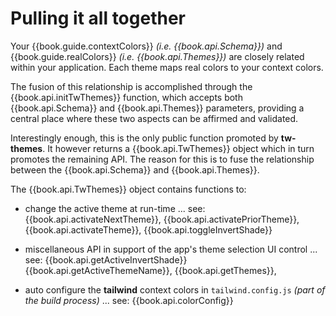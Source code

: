 # Pulling it all together

Your {{book.guide.contextColors}} _(i.e. {{book.api.Schema}})_ and
{{book.guide.realColors}} _(i.e. {{book.api.Themes}})_ are closely
related within your application.  Each theme maps real colors to your
context colors.

The fusion of this relationship is accomplished through the
{{book.api.initTwThemes}} function, which accepts both
{{book.api.Schema}} and {{book.api.Themes}} parameters, providing a
central place where these two aspects can be affirmed and validated.

Interestingly enough, this is the only public function promoted by
**tw-themes**.  It however returns a {{book.api.TwThemes}} object
which in turn promotes the remaining API.  The reason for this is to
fuse the relationship between the {{book.api.Schema}} and
{{book.api.Themes}}.  

The {{book.api.TwThemes}} object contains functions to:

- change the active theme at run-time ... see:
  {{book.api.activateNextTheme}},
  {{book.api.activatePriorTheme}},
  {{book.api.activateTheme}}, 
  {{book.api.toggleInvertShade}}

- miscellaneous API in support of the app's theme selection UI
  control ... see:
  {{book.api.getActiveInvertShade}}
  {{book.api.getActiveThemeName}},
  {{book.api.getThemes}},

- auto configure the **tailwind** context colors in
  `tailwind.config.js` _(part of the build process)_ ... see:
  {{book.api.colorConfig}}
